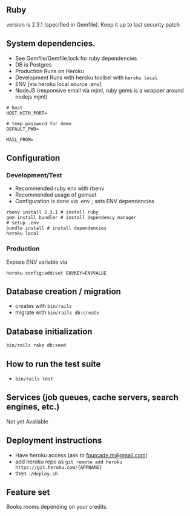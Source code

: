 ## Ruby
version is 2.3.1 (specified in Gemfile). Keep it up to last security patch

## System dependencies.
* See Gemfile/Gemfile.lock for ruby dependencies
* DB is Postgres
* Production Runs on Heroku
* Development Runs with heroku toolbel with ```heroku local```
* ENV [via heroku local source .env]
* NodeJS (responsive email via mjml, ruby gems is a wrapper around nodejs mjml)

```
# host
HOST_WITH_PORT=

# temp password for demo
DEFAULT_PWD=

MAIL_FROM=
```

## Configuration
### Development/Test
* Recommended ruby env with rbenv
* Recommended usage of gemset
* Configuration is done via .env ; sets ENV dependencies

```
rbenv install 2.3.1 # install ruby
gem install bundler # install dependency manager
# setup .env
bundle install # install dependencies
heroku local
```

### Production
Expose ENV variable via

```
heroku config:add/set ENVKEY=ENVVALUE
```

## Database creation / migration
* creates with ```bin/rails ```
* migrate with ```bin/rails db:create```

## Database initialization
```bin/rails rake db:seed```

## How to run the test suite
* ```bin/rails test```

## Services (job queues, cache servers, search engines, etc.)
Not yet Available

## Deployment instructions
* Have heroku access (ask to fourcade.m@gmail.com)
* add heroku repo as ```git remote add heroku https://git.heroku.com/{APPNAME}```
* then ```./deploy.sh```

## Feature set

Books rooms depending on your credits.
